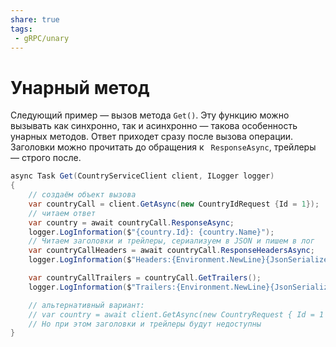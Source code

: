 ```yaml
---
share: true
tags:
 - gRPC/unary
---
```

# Унарный метод
Следующий пример — вызов метода `Get()`. Эту функцию можно вызывать как синхронно, так и асинхронно — такова особенность унарных методов. Ответ приходет сразу после вызова операции. Заголовки можно прочитать до обращения к ` ResponseAsync`, трейлеры — строго после.
```csharp
async Task Get(CountryServiceClient client, ILogger logger)
{
    // создаём объект вызова
    var countryCall = client.GetAsync(new CountryIdRequest {Id = 1});
    // читаем ответ
    var country = await countryCall.ResponseAsync;
    logger.LogInformation($"{country.Id}: {country.Name}");
    // Читаем заголовки и трейлеры, сериализуем в JSON и пишем в лог
    var countryCallHeaders = await countryCall.ResponseHeadersAsync;
    logger.LogInformation($"Headers:{Environment.NewLine}{JsonSerializer.Serialize(countryCallHeaders, new JsonSerializerOptions { WriteIndented = true })}");

    var countryCallTrailers = countryCall.GetTrailers();
    logger.LogInformation($"Trailers:{Environment.NewLine}{JsonSerializer.Serialize(countryCallTrailers, new JsonSerializerOptions { WriteIndented = true })}");

    // альтернативный вариант:
    // var country = await client.GetAsync(new CountryRequest { Id = 1 });
    // Но при этом заголовки и трейлеры будут недоступны
}
```